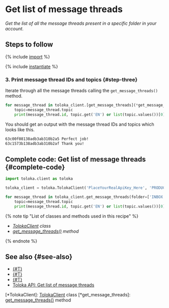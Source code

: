 # Get list of message threads

_Get the list of all the message threads present in a specific folder in your account._

## Steps to follow

{% include [import](../_includes/recipes/import.md) %}

{% include [instantiate](../_includes/recipes/instantiate.md) %}

### 3. Print message thread IDs and topics {#step-three}

Iterate through all the message threads calling the `get_message_threads()` method.

```python
for message_thread in toloka_client.[get_message_threads](*get_message_threads)(folder=['INBOX', 'UNREAD']):
    topic=message_thread.topic
    print(message_thread.id, topic.get('EN') or list(topic.values())[0])
```

You should get an output with the message thread IDs and topics which looks like this.

```bash
63c00f08138adb3ab310b2a5 Perfect job!
63c1573b138adb3ab310b2af Thank you!
```

## Complete code: Get list of message threads {#complete-code}

```python
import toloka.client as toloka

toloka_client = toloka.TolokaClient('PlaceYourRealApiKey_Here', 'PRODUCTION')

for message_thread in toloka_client.get_message_threads(folder=['INBOX', 'UNREAD']):
    topic=message_thread.topic
    print(message_thread.id, topic.get('EN') or list(topic.values())[0])
```

{% note tip "List of classes and methods used in this recipe" %}

- _[TolokaClient](../reference/toloka.client.TolokaClient.md) class_
- _[get_message_threads()](../reference/toloka.client.TolokaClient.get_message_threads.md) method_

{% endnote %}

## See also {#see-also}

- [{#T}](../../guide/concepts/overview.md)
- [{#T}](learn-basics.md)
- [{#T}](use-cases.md)
- [Toloka API:  Get list of message threads](https://toloka.ai/docs/api/api-reference/#get-/message-threads)

[*TolokaClient]: [TolokaClient](../reference/toloka.client.TolokaClient.md) class
[*get_message_threads]: [get_message_threads()](../reference/toloka.client.TolokaClient.get_message_threads.md) method